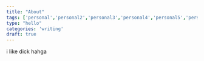 ```yaml
---
title: "About"
tags: ['personal','personal2','personal3','personal4','personal5','personal6','personal7','personal8']
type: "hello"
categories: 'writing'
draft: true
---
```

i like dick hahga

